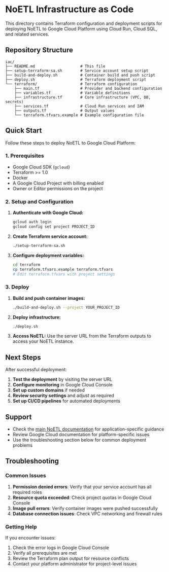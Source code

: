 # NoETL Infrastructure as Code

This directory contains Terraform configuration and deployment scripts for deploying NoETL to Google Cloud Platform using Cloud Run, Cloud SQL, and related services.

## Repository Structure

```
iac/
├── README.md                    # This file
├── setup-terraform-sa.sh        # Service account setup script
├── build-and-deploy.sh          # Container build and push script
├── deploy.sh                    # Terraform deployment script
└── terraform/                   # Terraform configuration
    ├── main.tf                  # Provider and backend configuration
    ├── variables.tf             # Variable definitions
    ├── infrastructure.tf        # Core infrastructure (VPC, DB, secrets)
    ├── services.tf              # Cloud Run services and IAM
    ├── outputs.tf               # Output values
    └── terraform.tfvars.example # Example configuration file
```

## Quick Start

Follow these steps to deploy NoETL to Google Cloud Platform:

### 1. Prerequisites

- Google Cloud SDK (`gcloud`) 
- Terraform >= 1.0
- Docker
- A Google Cloud Project with billing enabled
- Owner or Editor permissions on the project

### 2. Setup and Configuration

1. **Authenticate with Google Cloud:**
   ```bash
   gcloud auth login
   gcloud config set project PROJECT_ID
   ```

2. **Create Terraform service account:**
   ```bash
   ./setup-terraform-sa.sh
   ```

3. **Configure deployment variables:**
   ```bash
   cd terraform
   cp terraform.tfvars.example terraform.tfvars
   # Edit terraform.tfvars with project settings
   ```

### 3. Deploy

1. **Build and push container images:**
   ```bash
   ./build-and-deploy.sh --project YOUR_PROJECT_ID
   ```

2. **Deploy infrastructure:**
   ```bash
   ./deploy.sh
   ```

3. **Access NoETL:**
   Use the server URL from the Terraform outputs to access your NoETL instance.

## Next Steps

After successful deployment:

1. **Test the deployment** by visiting the server URL
2. **Configure monitoring** in Google Cloud Console
3. **Set up custom domains** if needed
4. **Review security settings** and adjust as required
5. **Set up CI/CD pipelines** for automated deployments

## Support

- Check the [main NoETL documentation](../docs/) for application-specific guidance
- Review Google Cloud documentation for platform-specific issues
- Use the troubleshooting section below for common deployment problems

## Troubleshooting

### Common Issues

1. **Permission denied errors**: Verify that your service account has all required roles
2. **Resource quota exceeded**: Check project quotas in Google Cloud Console  
3. **Image pull errors**: Verify container images were pushed successfully
4. **Database connection issues**: Check VPC networking and firewall rules

### Getting Help

If you encounter issues:
1. Check the error logs in Google Cloud Console
2. Verify all prerequisites are met
3. Review the Terraform plan output for resource conflicts
4. Contact your platform administrator for project-level issues
